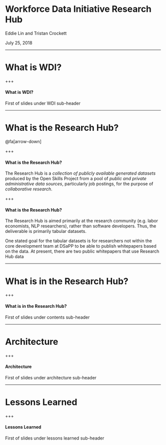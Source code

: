 # Workforce Data Initiative Research Hub

Eddie Lin and Tristan Crockett

July 25, 2018

---

# What is WDI?

+++

#### What is WDI?

First of slides under WDI sub-header

---

# What is the Research Hub?

@fa[arrow-down]

+++

#### What is the Research Hub?

The Research Hub is a *collection of publicly available generated datasets* produced by the Open Skills Project from a pool of *public and private administrative data sources*, particularly job postings, for the purpose of *collaborative research*.

+++

#### What is the Research Hub?

The Research Hub is aimed primarily at the research community (e.g. labor economists, NLP researchers), rather than software developers. Thus, the deliverable is primarily tabular datasets.

One stated goal for the tabular datasets is for researchers not within the core development team at DSaPP to be able to publish whitepapers based on the data. At present, there are two public whitepapers that use Research Hub data

---

# What is in the Research Hub?

+++

#### What is in the Research Hub?

First of slides under contents sub-header

---

# Architecture

+++

#### Architecture

First of slides under architecture sub-header

---

# Lessons Learned

+++

#### Lessons Learned

First of slides under lessons learned sub-header
